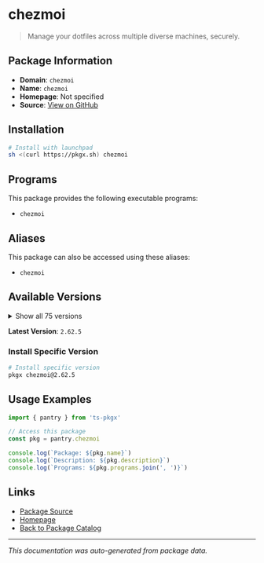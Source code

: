 # chezmoi

> Manage your dotfiles across multiple diverse machines, securely.

## Package Information

- **Domain**: `chezmoi`
- **Name**: `chezmoi`
- **Homepage**: Not specified
- **Source**: [View on GitHub](https://github.com/pkgxdev/pantry/tree/main/projects/chezmoi.io/package.yml)

## Installation

```bash
# Install with launchpad
sh <(curl https://pkgx.sh) chezmoi
```

## Programs

This package provides the following executable programs:

- `chezmoi`

## Aliases

This package can also be accessed using these aliases:

- `chezmoi`

## Available Versions

<details>
<summary>Show all 75 versions</summary>

- `2.62.5`, `2.62.4`, `2.62.3`, `2.62.2`, `2.62.1`
- `2.62.0`, `2.61.0`, `2.60.1`, `2.60.0`, `2.59.1`
- `2.59.0`, `2.58.0`, `2.57.0`, `2.56.0`, `2.55.0`
- `2.54.0`, `2.53.1`, `2.53.0`, `2.52.4`, `2.52.3`
- `2.52.2`, `2.52.1`, `2.52.0`, `2.51.0`, `2.50.0`
- `2.49.1`, `2.49.0`, `2.48.2`, `2.48.1`, `2.48.0`
- `2.47.4`, `2.47.3`, `2.47.2`, `2.47.1`, `2.47.0`
- `2.46.1`, `2.46.0`, `2.45.0`, `2.44.0`, `2.43.0`
- `2.42.3`, `2.42.2`, `2.42.1`, `2.42.0`, `2.41.0`
- `2.40.4`, `2.40.3`, `2.40.2`, `2.40.1`, `2.40.0`
- `2.39.1`, `2.39.0`, `2.36.1`, `2.36.0`, `2.35.2`
- `2.35.1`, `2.35.0`, `2.34.3`, `2.34.2`, `2.34.1`
- `2.34.0`, `2.33.6`, `2.33.5`, `2.33.4`, `2.33.3`
- `2.33.2`, `2.33.1`, `2.33.0`, `2.32.0`, `2.31.1`
- `2.31.0`, `2.30.1`, `2.30.0`, `2.29.4`, `2.29.3`

</details>

**Latest Version**: `2.62.5`

### Install Specific Version

```bash
# Install specific version
pkgx chezmoi@2.62.5
```

## Usage Examples

```typescript
import { pantry } from 'ts-pkgx'

// Access this package
const pkg = pantry.chezmoi

console.log(`Package: ${pkg.name}`)
console.log(`Description: ${pkg.description}`)
console.log(`Programs: ${pkg.programs.join(', ')}`)
```

## Links

- [Package Source](https://github.com/pkgxdev/pantry/tree/main/projects/chezmoi.io/package.yml)
- [Homepage](#)
- [Back to Package Catalog](../package-catalog.md)

---

*This documentation was auto-generated from package data.*
